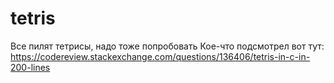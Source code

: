 # tetris
Все пилят тетрисы, надо тоже попробовать
Кое-что подсмотрел вот тут: https://codereview.stackexchange.com/questions/136406/tetris-in-c-in-200-lines
